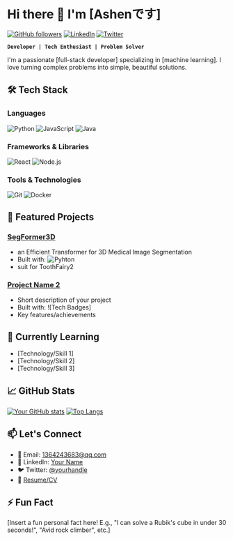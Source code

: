 # Hi there 👋 I'm [Ashenです]

[![GitHub followers](https://img.shields.io/github/followers/ASHENONEzz?style=social)](https://github.com/ASHENONEzz)
[![LinkedIn](https://img.shields.io/badge/LinkedIn-0077B5?style=flat&logo=linkedin&logoColor=white)](your-linkedin-url)
[![Twitter](https://img.shields.io/badge/Twitter-1DA1F2?style=flat&logo=twitter&logoColor=white)](your-twitter-url)

**`Developer | Tech Enthusiast | Problem Solver`**

I'm a passionate [full-stack developer] specializing in [machine learning]. I love turning complex problems into simple, beautiful solutions.

## 🛠️ Tech Stack

### Languages
![Python](https://img.shields.io/badge/Python-3776AB?style=flat&logo=python&logoColor=white)
![JavaScript](https://img.shields.io/badge/JavaScript-F7DF1E?style=flat&logo=javascript&logoColor=black)
![Java](https://img.shields.io/badge/Java-007396?style=flat&logo=java&logoColor=white)

### Frameworks & Libraries
![React](https://img.shields.io/badge/React-61DAFB?style=flat&logo=react&logoColor=black)
![Node.js](https://img.shields.io/badge/Node.js-339933?style=flat&logo=node.js&logoColor=white)

### Tools & Technologies
![Git](https://img.shields.io/badge/Git-F05032?style=flat&logo=git&logoColor=white)
![Docker](https://img.shields.io/badge/Docker-2496ED?style=flat&logo=docker&logoColor=white)

## 🔭 Featured Projects

### [SegFormer3D]([project-repo-url](https://github.com/ASHENONEzz/SegFormer3D))
- an Efficient Transformer for 3D Medical Image Segmentation
- Built with: ![Pyhton](https://img.shields.io/badge/Python-3776AB?style=flat&logo=python&logoColor=white)
- suit for ToothFairy2

### [Project Name 2](project-repo-url)
- Short description of your project
- Built with: ![Tech Badges]
- Key features/achievements

## 🌱 Currently Learning
- [Technology/Skill 1]
- [Technology/Skill 2]
- [Technology/Skill 3]

## 📈 GitHub Stats
[![Your GitHub stats](https://github-readme-stats.vercel.app/api?username=ASHENONEzz&show_icons=true&theme=radical)](https://github.com/yourusername)
[![Top Langs](https://github-readme-stats.vercel.app/api/top-langs/?username=ASHENONEzz&layout=compact&theme=radical)](https://github.com/yourusername)

## 📫 Let's Connect
- 📧 Email: [1364243683@qq.com](mailto:1364243683@qq.com)
- 💼 LinkedIn: [Your Name](your-linkedin-url)
- 🐦 Twitter: [@yourhandle](your-twitter-url)
- 📝 [Resume/CV](your-resume-link)

## ⚡ Fun Fact
[Insert a fun personal fact here! E.g., "I can solve a Rubik's cube in under 30 seconds!", "Avid rock climber", etc.]
